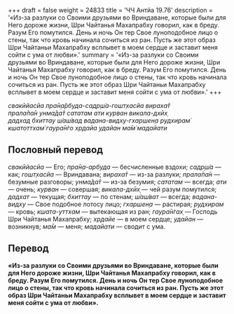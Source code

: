 +++
draft = false
weight = 24833
title = 'ЧЧ Антйа 19.76'
description = '«Из-за разлуки со Своими друзьями во Вриндаване, которые были для Него дороже жизни, Шри Чайтанья Махапрабху говорил, как в бреду. Разум Его помутился. День и ночь Он тер Свое луноподобное лицо о стены, так что кровь начинала сочиться из ран. Пусть же этот образ Шри Чайтаньи Махапрабху всплывет в моем сердце и заставит меня сойти с ума от любви».'
summary = '«Из-за разлуки со Своими друзьями во Вриндаване, которые были для Него дороже жизни, Шри Чайтанья Махапрабху говорил, как в бреду. Разум Его помутился. День и ночь Он тер Свое луноподобное лицо о стены, так что кровь начинала сочиться из ран. Пусть же этот образ Шри Чайтаньи Махапрабху всплывет в моем сердце и заставит меня сойти с ума от любви».'
+++

_свакӣйасйа пра̄н̣а̄рбуда-садр̣ш́а-гошт̣хасйа вираха̄т  
прала̄па̄н унма̄да̄т сататам ати курван викала-дхӣх̣  
дадхад бхиттау ш́аш́вад вадана-видху-гхаршен̣а рудхирам̇  
кшатоттхам̇ гаура̄н̇го хр̣дайа удайан ма̄м̇ мадайати_

## Пословный перевод

_свакӣйасйа_ — Его; _пра̄н̣а_\-_арбуда_ — бесчисленные вздохи; _садр̣ш́а_ — как; _гошт̣хасйа_ — Вриндавана; _вираха̄т_ — из-за разлуки; _прала̄па̄н_ — безумные разговоры; _унма̄да̄т_ — из-за безумия; _сататам_ — всегда; _ати_ — очень; _курван_ — совершая; _викала_\-_дхӣх̣_ — чей разум помутился; _дадхат_ — текущая; _бхиттау_ — по стенам; _ш́аш́ват_ — всегда; _вадана_\-_видху_ — Свое подобное лотосу лицо; _гхаршен̣а_ — растирая; _рудхирам_ — кровь; _кшата_\-_уттхам_ — вытекающая из ран; _гаура̄н̇гах̣_ — Господь Шри Чайтанья Махапрабху; _хр̣дайе_ — в моем сердце; _удайан_ — возникнув; _ма̄м_ — меня; _мадайати_ — сводит с ума.

## Перевод

**«Из-за разлуки со Своими друзьями во Вриндаване, которые были для Него дороже жизни, Шри Чайтанья Махапрабху говорил, как в бреду. Разум Его помутился. День и ночь Он тер Свое луноподобное лицо о стены, так что кровь начинала сочиться из ран. Пусть же этот образ Шри Чайтаньи Махапрабху всплывет в моем сердце и заставит меня сойти с ума от любви».**
